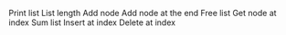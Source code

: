 Print list
List length
Add node
Add node at the end
Free list
Get node at index
Sum list
Insert at index
Delete at index
